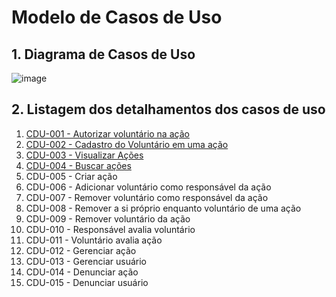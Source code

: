 # Modelo de Casos de Uso

## 1. Diagrama de Casos de Uso

![image](https://github.com/tads-cnat/qajuda/assets/112009958/4ac424ed-756c-4feb-9ca9-17905e2b4e8f)

## 2. Listagem dos detalhamentos dos casos de uso

1. [CDU-001 - Autorizar voluntário na ação](cdu-001/detalhamento-001.md)
2. [CDU-002 - Cadastro do Voluntário em uma ação](cdu-002/detalhamento-002.md)
3. [CDU-003 - Visualizar Ações](cdu-003/detalhamento-003.md)
4. [CDU-004 - Buscar ações](cdu-004/detalhamento-004.md)
5. CDU-005 - Criar ação
6. CDU-006 - Adicionar voluntário como responsável da ação
7. CDU-007 - Remover voluntário como responsável da ação
8. CDU-008 - Remover a si próprio enquanto voluntário de uma ação
9. CDU-009 - Remover voluntário da ação
10. CDU-010 - Responsável avalia voluntário
11. CDU-011 - Voluntário avalia ação
12. CDU-012 - Gerenciar ação
13. CDU-013 - Gerenciar usuário
14. CDU-014 - Denunciar ação
15. CDU-015 - Denunciar usuário
